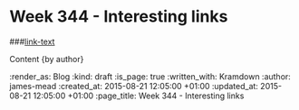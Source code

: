 Week 344 - Interesting links
============================

###[link-text](link)

Content {by author}

:render_as: Blog
:kind: draft
:is_page: true
:written_with: Kramdown
:author: james-mead
:created_at: 2015-08-21 12:05:00 +01:00
:updated_at: 2015-08-21 12:05:00 +01:00
:page_title: Week 344 - Interesting links
